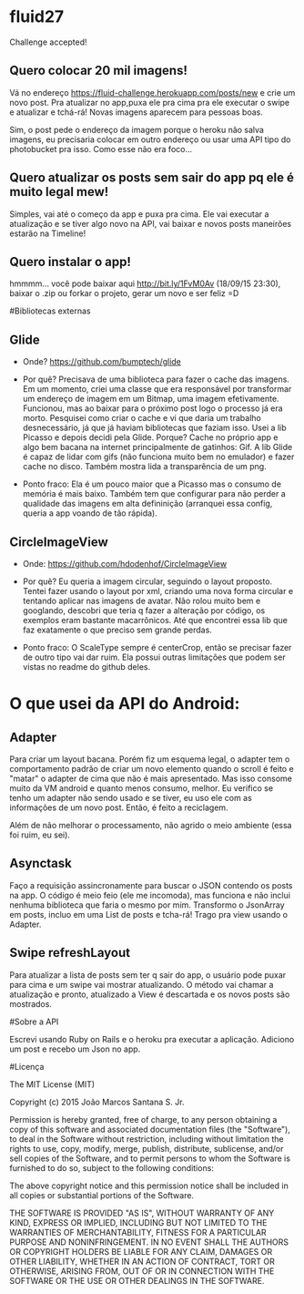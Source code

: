 # fluid27
Challenge accepted!

Quero colocar 20 mil imagens!
-----------------------------

Vá no endereço https://fluid-challenge.herokuapp.com/posts/new e crie um novo post. Pra atualizar no app,puxa ele pra cima pra ele executar o swipe e atualizar e tchá-rá! Novas imagens aparecem para pessoas boas.

Sim, o post pede o endereço da imagem porque o heroku não salva imagens, eu precisaria colocar em outro endereço ou usar uma API tipo do photobucket pra isso. Como esse não era  foco...

Quero atualizar os posts sem sair do app pq ele é muito legal mew!
-----------------------------

Simples, vai até o começo da app e puxa pra cima. Ele vai executar a atualização e se tiver algo novo na API, vai baixar e novos posts maneirões estarão na Timeline!

Quero instalar o app!
-----------------------------

hmmmm... você pode baixar aqui http://bit.ly/1FvM0Av (18/09/15 23:30), baixar o .zip ou forkar o projeto, gerar um novo e ser feliz =D


#Bibliotecas externas

Glide
-----------------------------
- Onde? https://github.com/bumptech/glide

- Por quê? Precisava de uma biblioteca para fazer o cache das imagens. Em um momento, criei uma classe que era responsável por transformar um endereço de imagem em um Bitmap, uma imagem efetivamente. Funcionou, mas ao baixar para o próximo post logo o processo já era morto. Pesquisei como criar o cache e vi que daria um trabalho desnecessário, já que já haviam bibliotecas que faziam isso. Usei a lib Picasso e depois decidi pela Glide. Porque? Cache no próprio app e algo bem bacana na internet principalmente de gatinhos: Gif. A lib Glide é capaz de lidar com gifs (não funciona muito bem no emulador) e fazer cache no disco. Também mostra lida a transparência de um png.

- Ponto fraco: Ela é um pouco maior que a Picasso mas o consumo de memória é mais baixo. Também tem que configurar para não perder a qualidade das imagens em alta defininição (arranquei essa config, queria a app voando de tão rápida).

CircleImageView
-----------------------------
- Onde: https://github.com/hdodenhof/CircleImageView

- Por quê? Eu queria a imagem circular, seguindo o layout proposto. Tentei fazer usando o layout por xml, criando uma nova forma circular e tentando aplicar nas imagens de avatar. Não rolou muito bem e googlando, descobri que teria q fazer a alteração por código, os exemplos eram bastante macarrônicos. Até que encontrei essa lib que faz exatamente o que preciso sem grande perdas.

- Ponto fraco: O ScaleType sempre é centerCrop, então se precisar fazer de outro tipo vai dar ruim. Ela possui outras limitações que podem ser vistas no readme do github deles.

# O que usei da API do Android:

Adapter
-----------------------------

Para criar um layout bacana. Porém fiz um esquema legal, o adapter tem o comportamento padrão de criar um novo elemento quando o scroll é feito e "matar" o adapter de cima que não é mais apresentado. Mas isso consome muito da VM android e quanto menos consumo, melhor. Eu verifico se tenho um adapter não sendo usado e se tiver, eu uso ele com as informações de um novo post. Então, é feito a reciclagem. 

Além de não melhorar o processamento, não agrido o meio ambiente (essa foi ruim, eu sei).

Asynctask
-----------------------------

Faço a requisição assincronamente para buscar o JSON contendo os posts na app. O código é meio feio (ele me incomoda), mas funciona e não inclui nenhuma biblioteca que faria o mesmo por mim. Transformo o JsonArray em posts, incluo em uma List de posts e tcha-rá! Trago pra view usando o Adapter.

Swipe refreshLayout
-------------------------

Para atualizar a lista de posts sem ter q sair do app, o usuário pode puxar para cima e um swipe vai mostrar atualizando. O método vai chamar a atualização e pronto, atualizado a View é descartada e os novos posts são mostrados.


#Sobre a API

Escrevi usando Ruby on Rails e o heroku pra executar a aplicação. Adiciono um post e recebo um Json no app.




#Licença

The MIT License (MIT)

Copyright (c) 2015 João Marcos Santana S. Jr.

 Permission is hereby granted, free of charge, to any person obtaining a copy
 of this software and associated documentation files (the "Software"), to deal
 in the Software without restriction, including without limitation the rights
 to use, copy, modify, merge, publish, distribute, sublicense, and/or sell
 copies of the Software, and to permit persons to whom the Software is
 furnished to do so, subject to the following conditions:

 The above copyright notice and this permission notice shall be included in
 all copies or substantial portions of the Software.

 THE SOFTWARE IS PROVIDED "AS IS", WITHOUT WARRANTY OF ANY KIND, EXPRESS OR
 IMPLIED, INCLUDING BUT NOT LIMITED TO THE WARRANTIES OF MERCHANTABILITY,
 FITNESS FOR A PARTICULAR PURPOSE AND NONINFRINGEMENT. IN NO EVENT SHALL THE
 AUTHORS OR COPYRIGHT HOLDERS BE LIABLE FOR ANY CLAIM, DAMAGES OR OTHER
 LIABILITY, WHETHER IN AN ACTION OF CONTRACT, TORT OR OTHERWISE, ARISING FROM,
 OUT OF OR IN CONNECTION WITH THE SOFTWARE OR THE USE OR OTHER DEALINGS IN
 THE SOFTWARE.
